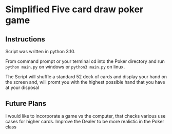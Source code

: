 # Simplified Five card draw poker game

## Instructions
Script was written in python 3.10.

From command prompt or your terminal cd into the Poker directory and run `python main.py` on windows or `python3 main.py` on linux.

The Script will shuffle a standard 52 deck of cards and display your hand on the screen and, will promt you with the highest possible hand that you have at your disposal

## Future Plans

I would like to incorporate a game vs the computer, that checks various use cases for higher cards.
Improve the Dealer to be more realistic in the Poker class